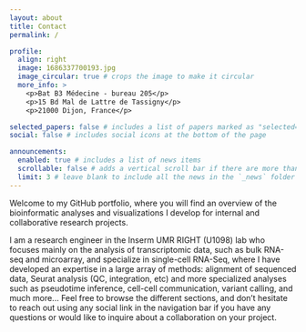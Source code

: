 ```yaml
---
layout: about
title: Contact
permalink: /

profile:
  align: right
  image: 1686337700193.jpg
  image_circular: true # crops the image to make it circular
  more_info: >
    <p>Bat B3 Médecine - bureau 205</p>
    <p>15 Bd Mal de Lattre de Tassigny</p>
    <p>21000 Dijon, France</p>

selected_papers: false # includes a list of papers marked as "selected={true}"
social: false # includes social icons at the bottom of the page

announcements:
  enabled: true # includes a list of news items
  scrollable: false # adds a vertical scroll bar if there are more than 3 news items
  limit: 3 # leave blank to include all the news in the `_news` folder
---
```


Welcome to my GitHub portfolio, where you will find an overview of the bioinformatic analyses and visualizations I develop for internal and collaborative research projects.

I am a research engineer in the Inserm UMR RIGHT (U1098) lab who focuses mainly on the analysis of transcriptomic data, such as bulk RNA-seq and microarray, and specialize in single-cell RNA-Seq, where I have developed an expertise in a large array of methods: alignment of sequenced data, Seurat analysis (QC, integration, etc) and more specialized analyses such as pseudotime inference, cell-cell communication, variant calling, and much more... Feel free to browse the different sections, and don’t hesitate to reach out using any social link in the navigation bar if you have any questions or would like to inquire about a collaboration on your project.
